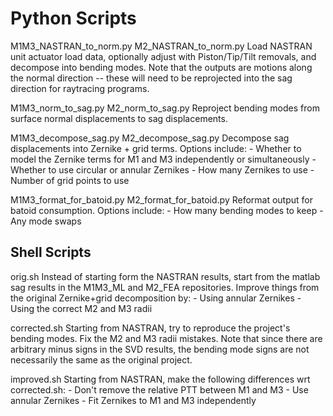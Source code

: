 # Python Scripts

M1M3_NASTRAN_to_norm.py
M2_NASTRAN_to_norm.py
    Load NASTRAN unit actuator load data, optionally adjust with Piston/Tip/Tilt removals, and decompose into bending modes.  Note that the outputs are motions along the normal direction -- these will need to be reprojected into the sag direction for raytracing programs.


M1M3_norm_to_sag.py
M2_norm_to_sag.py
    Reproject bending modes from surface normal displacements to sag displacements.


M1M3_decompose_sag.py
M2_decompose_sag.py
    Decompose sag displacements into Zernike + grid terms.  Options include:
        - Whether to model the Zernike terms for M1 and M3 independently or simultaneously
        - Whether to use circular or annular Zernikes
        - How many Zernikes to use
        - Number of grid points to use


M1M3_format_for_batoid.py
M2_format_for_batoid.py
    Reformat output for batoid consumption.  Options include:
        - How many bending modes to keep
        - Any mode swaps


## Shell Scripts
orig.sh
    Instead of starting form the NASTRAN results, start from the matlab sag results in the M1M3_ML and M2_FEA repositories.  Improve things from the original Zernike+grid decomposition by:
        - Using annular Zernikes
        - Using the correct M2 and M3 radii

corrected.sh
    Starting from NASTRAN, try to reproduce the project's bending modes.  Fix the M2 and M3 radii mistakes.  Note that since there are arbitrary minus signs in the SVD results, the bending mode signs are not necessarily the same as the original project.

improved.sh
    Starting from NASTRAN, make the following differences wrt corrected.sh:
        - Don't remove the relative PTT between M1 and M3
        - Use annular Zernikes
        - Fit Zernikes to M1 and M3 independently
